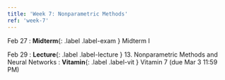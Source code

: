 ```yaml
---
title: 'Week 7: Nonparametric Methods'
ref: 'week-7'
---
```


Feb 27
: **Midterm**{: .label .label-exam } Midterm I

Feb 29
: **Lecture**{: .label .label-lecture } 13. Nonparametric Methods and Neural Networks
: **Vitamin**{: .label .label-vit } Vitamin 7 (due Mar 3 11:59 PM)
